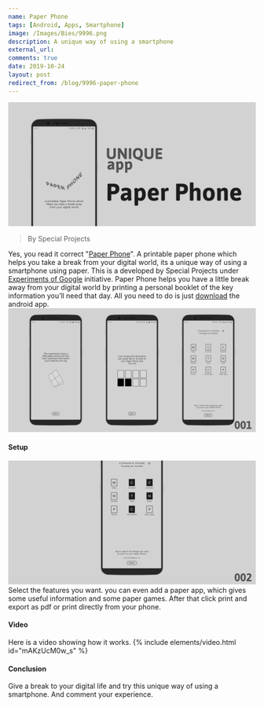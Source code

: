 ```yaml
---
name: Paper Phone
tags: [Android, Apps, Smartphone]
image: /Images/Bies/9996.png
description: A unique way of using a smartphone
external_url:
comments: true
date: 2019-10-24
layout: post
redirect_from: /blog/9996-paper-phone
---
```


![alt text](/Images/Bies/9996.png "1")
>By Special Projects

Yes, you read it correct "[Paper Phone](https://experiments.withgoogle.com/paper-phone)". A printable paper phone which helps you take a break from your digital world, its a unique way of using a smartphone using paper. This is a developed by Special Projects under [Experiments of Google](https://experiments.withgoogle.com) initiative.
Paper Phone helps you have a little break away from your digital world by printing a personal booklet of the key information you’ll need that day. All you need to do is just [download](https://play.google.com/store/apps/details?id=com.withgoogle.experiments.unplugged) the android app.
![alt text](/Images/Bies/9996-1.png "2")

#### **Setup**
![alt text](/Images/Bies/9996-2.png "3")
Select the features you want. you can even add a paper app, which gives some useful information and some paper games. After that click print and export as pdf or print directly from your phone.
#### **Video**
Here is a video showing how it works.
{% include elements/video.html id="mAKzUcM0w_s" %}
#### **Conclusion**
Give a break to your digital life and try this unique way of using a smartphone. And comment your experience.